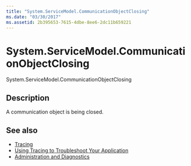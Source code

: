 ```yaml
---
title: "System.ServiceModel.CommunicationObjectClosing"
ms.date: "03/30/2017"
ms.assetid: 2b395653-7615-4dbe-8ee6-2dc11b659221
---
```

# System.ServiceModel.CommunicationObjectClosing
System.ServiceModel.CommunicationObjectClosing  
  
## Description  
 A communication object is being closed.  
  
## See also
- [Tracing](../../../../../docs/framework/wcf/diagnostics/tracing/index.md)
- [Using Tracing to Troubleshoot Your Application](../../../../../docs/framework/wcf/diagnostics/tracing/using-tracing-to-troubleshoot-your-application.md)
- [Administration and Diagnostics](../../../../../docs/framework/wcf/diagnostics/index.md)
